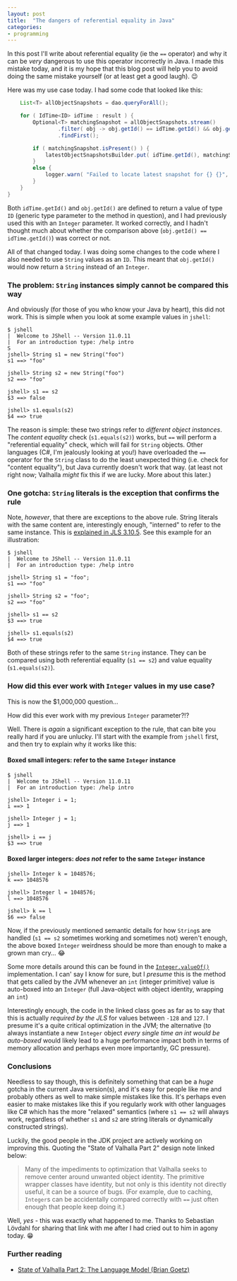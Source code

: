 ```yaml
---
layout: post
title:  "The dangers of referential equality in Java"
categories:
- programming
---
```


In this post I'll write about referential equality (ie the `==` operator) and why it can be _very_ dangerous to use this operator incorrectly in Java. I made this mistake today, and it is my hope that this blog post will help you to avoid doing the same mistake yourself (or at least get a good laugh). :wink:

Here was my use case today. I had some code that looked like this:

```java
    List<T> allObjectSnapshots = dao.queryForAll();

    for ( IdTime<ID> idTime : result ) {
        Optional<T> matchingSnapshot = allObjectSnapshots.stream()
                .filter( obj -> obj.getId() == idTime.getId() && obj.getTime().equals( idTime.getTime() ) )
                .findFirst();

        if ( matchingSnapshot.isPresent() ) {
            latestObjectSnapshotsBuilder.put( idTime.getId(), matchingSnapshot.get() );
        }
        else {
            logger.warn( "Failed to locate latest snapshot for {} {}", dao.getTableName(), idTime.getId() );
        }
    }
}
```

Both `idTime.getId()` and `obj.getId()` are defined to return a value of type `ID` (generic type parameter to the method in question), and I had previously used this with an `Integer` parameter. It worked correctly, and I hadn't thought much about whether the comparison above (`obj.getId() == idTime.getId()`) was correct or not.

All of that changed today. I was doing some changes to the code where I also needed to use `String` values as an `ID`. This meant that `obj.getId()` would now return a `String` instead of an `Integer`.

### The problem: `String` instances simply cannot be compared this way

And obviously (for those of you who know your Java by heart), this did not work. This is simple when you look at some example values in `jshell`:

```
$ jshell
|  Welcome to JShell -- Version 11.0.11
|  For an introduction type: /help intro
S
jshell> String s1 = new String("foo")
s1 ==> "foo"

jshell> String s2 = new String("foo")
s2 ==> "foo"

jshell> s1 == s2
$3 ==> false

jshell> s1.equals(s2)
$4 ==> true
```

The reason is simple: these two strings refer to _different object instances_. The _content equality_ check (`s1.equals(s2)`) works, but `==` will perform a "referential equality" check, which will fail for `String` objects. Other languages (C#, I'm jealously looking at you!) have overloaded the `==` operator for the `String` class to do the least unexpected thing (i.e. check for "content equality"), but Java currently doesn't work that way. (at least not right now; Valhalla _might_ fix this if we are lucky. More about this later.)

### One gotcha: `String` literals is the exception that confirms the rule

Note, _however_, that there are exceptions to the above rule. String literals with the same content are, interestingly enough, "interned" to refer to the same instance. This is [explained in JLS 3.10.5](https://docs.oracle.com/javase/specs/jls/se8/html/jls-3.html#jls-3.10.5). See this example for an illustration:

```
$ jshell
|  Welcome to JShell -- Version 11.0.11
|  For an introduction type: /help intro

jshell> String s1 = "foo";
s1 ==> "foo"

jshell> String s2 = "foo";
s2 ==> "foo"

jshell> s1 == s2
$3 ==> true

jshell> s1.equals(s2)
$4 ==> true
```

Both of these strings refer to the same `String` instance. They can be compared using both referential equality (`s1 == s2`) and value equality (`s1.equals(s2)`).

### How did this ever work with `Integer` values in my use case?

This is now the $1,000,000 question...

How did this ever work with my previous `Integer` parameter?!?

Well. There is _again_ a significant exception to the rule, that can bite you really hard if you are unlucky. I'll start with the example from `jshell` first, and then try to explain why it works like this:

#### Boxed small integers: refer to the same `Integer` instance

```
$ jshell
|  Welcome to JShell -- Version 11.0.11
|  For an introduction type: /help intro

jshell> Integer i = 1;
i ==> 1

jshell> Integer j = 1;
j ==> 1

jshell> i == j
$3 ==> true
```

#### Boxed larger integers: _does not_ refer to the same `Integer` instance

```
jshell> Integer k = 1048576;
k ==> 1048576

jshell> Integer l = 1048576;
l ==> 1048576

jshell> k == l
$6 ==> false
```

Now, if the previously mentioned semantic details for how `String`s are handled (`s1 == s2` sometimes working and sometimes not) weren't enough, the above boxed `Integer` weirdness should be more than enough to make a grown man cry... :joy:

Some more details around this can be found in the [`Integer.valueOf()`](https://github.com/openjdk/jdk/blob/9a9add8825a040565051a09010b29b099c2e7d49/jdk/src/share/classes/java/lang/Integer.java#L814-L833) implementation. I can' say I know for sure, but I _presume_ this is the method that gets called by the JVM whenever an `int` (integer primitive) value is auto-boxed into an `Integer` (full Java-object with object identity, wrapping an `int`)

Interestingly enough, the code in the linked class goes as far as to say that this is actually _required by the JLS_ for values between `-128` and `127`. I presume it's a quite critical optimization in the JVM; the alternative (to always instantiate a new `Integer` object _every single time an int would be auto-boxed_ would likely lead to a huge performance impact both in terms of memory allocation and perhaps even more importantly, GC pressure).

### Conclusions

Needless to say though, this is definitely something that can be a _huge_ gotcha in the current Java version(s), and it's easy for people like me and probably others as well to make simple mistakes like this. It's perhaps even easier to make mistakes like this if you regularly work with other languages like C# which has the more "relaxed" semantics (where `s1 == s2` will always work, regardless of whether `s1` and `s2` are string literals or dynamically constructed strings).

Luckily, the good people in the JDK project are actively working on improving this. Quoting the "State of Valhalla Part 2" design note linked below:

> Many of the impediments to optimization that Valhalla seeks to remove center around unwanted object identity. The primitive wrapper classes have identity, but not only is this identity not directly useful, it can be a source of bugs. (For example, due to caching, `Integer`s can be accidentally compared correctly with `==` just often enough that people keep doing it.)

Well, _yes_ - this was exactly what happened to me. Thanks to Sebastian Lövdahl for sharing that link with me after I had cried out to him in agony today. :grin:

### Further reading

* [State of Valhalla
Part 2: The Language Model (Brian Goetz)](https://openjdk.java.net/projects/valhalla/design-notes/state-of-valhalla/02-object-model)
